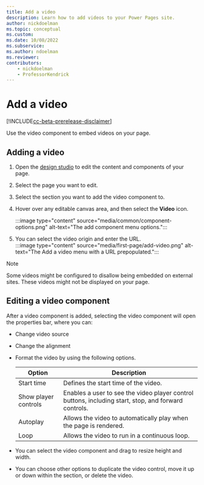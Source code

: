 ```yaml
---
title: Add a video
description: Learn how to add videos to your Power Pages site.
author: nickdoelman
ms.topic: conceptual
ms.custom: 
ms.date: 10/08/2022
ms.subservice:
ms.author: ndoelman 
ms.reviewer: 
contributors:
    - nickdoelman
    - ProfessorKendrick
---
```


# Add a video

[!INCLUDE[cc-beta-prerelease-disclaimer](../includes/cc-beta-prerelease-disclaimer.md)]

Use the video component to embed videos on your page.

## Adding a video

1. Open the [design studio](use-design-studio.md) to edit the content and components of your page.

1. Select the page you want to edit.

1. Select the section you want to add the video component to.

1. Hover over any editable canvas area, and then select the **Video** icon.

    :::image type="content" source="media/common/component-options.png" alt-text="The add component menu options.":::

1. You can select the video origin and enter the URL.  
    :::image type="content" source="media/first-page/add-video.png" alt-text="The Add a video menu with a URL prepopulated.":::

> [!NOTE]
> Some videos might be configured to disallow being embedded on external sites. These videos might not be displayed on your page.

## Editing a video component

After a video component is added, selecting the video component will open the properties bar, where you can:

- Change video source

- Change the alignment  

- Format the video by using the following options.

    | Option | Description |
    | ----------- | ----------- |
    | Start time | Defines the start time of the video. |
    | Show player controls | Enables a user to see the video player control buttons, including start, stop, and forward controls. |
    | Autoplay | Allows the video to automatically play when the page is rendered. |
    | Loop | Allows the video to run in a continuous loop. |

- You can select the video component and drag to resize height and width.

- You can choose other options to duplicate the video control, move it up or down within the section, or delete the video.

